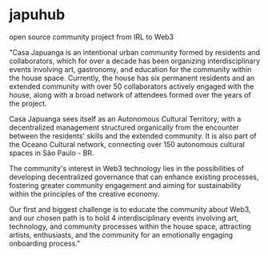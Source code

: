 # japuhub
open source community project from IRL to Web3

"Casa Japuanga is an intentional urban community formed by residents and collaborators, which for over a decade has been organizing interdisciplinary events involving art, gastronomy, and education for the community within the house space. Currently, the house has six permanent residents and an extended community with over 50 collaborators actively engaged with the house, along with a broad network of attendees formed over the years of the project.

Casa Japuanga sees itself as an Autonomous Cultural Territory, with a decentralized management structured organically from the encounter between the residents' skills and the extended community. It is also part of the Oceano Cultural network, connecting over 150 autonomous cultural spaces in São Paulo - BR.

The community's interest in Web3 technology lies in the possibilities of developing decentralized governance that can enhance existing processes, fostering greater community engagement and aiming for sustainability within the principles of the creative economy.

Our first and biggest challenge is to educate the community about Web3, and our chosen path is to hold 4 interdisciplinary events involving art, technology, and community processes within the house space, attracting artists, enthusiasts, and the community for an emotionally engaging onboarding process."
